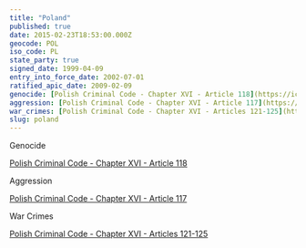 ```yaml
---
title: "Poland"
published: true
date: 2015-02-23T18:53:00.000Z
geocode: POL
iso_code: PL
state_party: true
signed_date: 1999-04-09
entry_into_force_date: 2002-07-01
ratified_apic_date: 2009-02-09
genocide: [Polish Criminal Code - Chapter XVI - Article 118](https://iccdb.hrlc.net/data/doc/457/keyword/46/)
aggression: [Polish Criminal Code - Chapter XVI - Article 117](https://iccdb.hrlc.net/data/doc/457/keyword/1/)
war_crimes: [Polish Criminal Code - Chapter XVI - Articles 121-125](https://iccdb.hrlc.net/data/doc/457/keyword/145/)
slug: poland
---
```

Genocide

[Polish Criminal Code - Chapter XVI - Article 118](https://iccdb.hrlc.net/data/doc/457/keyword/46/)

Aggression

[Polish Criminal Code - Chapter XVI - Article 117](https://iccdb.hrlc.net/data/doc/457/keyword/1/)

War Crimes

[Polish Criminal Code - Chapter XVI - Articles 121-125](https://iccdb.hrlc.net/data/doc/457/keyword/145/)

